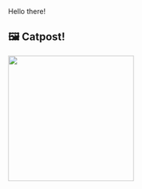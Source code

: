 Hello there!



## 🖼️ Catpost!

<sub>
    <img src="https://cdn2.thecatapi.com/images/1wXKlsph4.jpg" height="256">
</sub>

